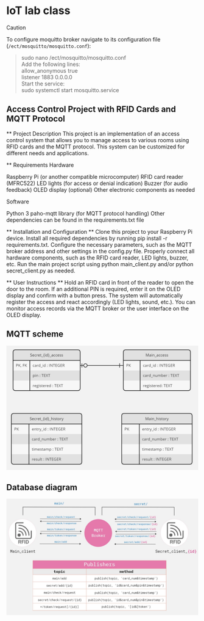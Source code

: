 # IoT lab class

> [!CAUTION]
> To configure moquitto broker navigate to its configuration file (`/ect/mosquitto/mosquitto.conf`):  
> >  sudo nano /ect/mosquitto/mosquitto.conf  
> Add the following lines:  
> >  allow_anonymous true  
> >  listener 1883 0.0.0.0  
> Start the service:  
> >  sudo systemctl start mosquitto.service  

## Access Control Project with RFID Cards and MQTT Protocol
** Project Description
This project is an implementation of an access control system that allows you to manage access to various rooms using RFID cards and the MQTT protocol. This system can be customized for different needs and applications.

** Requirements
Hardware

Raspberry Pi (or another compatible microcomputer)
RFID card reader (MFRC522)
LED lights (for access or denial indication)
Buzzer (for audio feedback)
OLED display (optional)
Other electronic components as needed

Software

Python 3
paho-mqtt library (for MQTT protocol handling)
Other dependencies can be found in the requirements.txt file


** Installation and Configuration
**
Clone this project to your Raspberry Pi device.
Install all required dependencies by running pip install -r requirements.txt.
Configure the necessary parameters, such as the MQTT broker address and other settings in the config.py file.
Properly connect all hardware components, such as the RFID card reader, LED lights, buzzer, etc.
Run the main project script using python main_client.py and/or python secret_client.py as needed.


** User Instructions
**
Hold an RFID card in front of the reader to open the door to the room.
If an additional PIN is required, enter it on the OLED display and confirm with a button press.
The system will automatically register the access and react accordingly (LED lights, sound, etc.).
You can monitor access records via the MQTT broker or the user interface on the OLED display.

## MQTT scheme
<p float='center'>
  <img src='images/erd.jpg'>
</p>

## Database diagram
<p float='center'>
  <img src='images/mqtt_scheme.jpg'>
</p>
